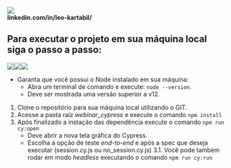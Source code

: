 <img src="https://img.shields.io/badge/LinkedIn-0077B5?style=for-the-badge&logo=linkedin&logoColor=white"/> <br>
**linkedin.com/in/leo-kartabil/**

## Para executar o projeto em sua máquina local siga o passo a passo:

<img src="https://img.shields.io/badge/JavaScript-323330?style=for-the-badge&logo=javascript&logoColor=F7DF1E"/><img src="https://img.shields.io/badge/Node.js-43853D?style=for-the-badge&logo=node.js&logoColor=white"/><img src="https://img.shields.io/badge/Compass-UOL-red" />

* Garanta que você possui o Node instalado em sua máquina:
    - Abra um terminal de comando e execute: `node --version`.
    - Deve ser mostrada uma versão superior a v12.

1. Clone o repositório para sua máquina local utilizando o GIT.
2. Acesse a pasta raiz *webinar_cypress* e execute o comando `npm install`
3. Após finalizado a instação das dependência execute o comando `npm run cy:open`
    - Deve abrir a nova tela gráfica do Cypress.
    - Escolha a opção de teste *end-to-end* e após a spec que deseja executar (session.cy.js ou no_session.cy.js)
3.1. Você pode também rodar em modo *headless* executando o comando `npm run cy:run`